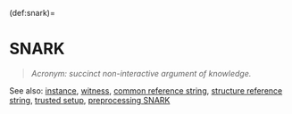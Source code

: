 (def:snark)=
# SNARK
> *Acronym: succinct non-interactive argument of knowledge.* 


See also: [instance](def:instance), [witness](def:witness), [common reference string](def:crs), [structure reference string](def:srs), [trusted setup](def:trustedsetup), [preprocessing SNARK](def:presnark)
